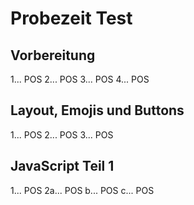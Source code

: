 # Probezeit Test
## Vorbereitung
1... POS
2... POS
3... POS
4... POS

## Layout, Emojis und Buttons
1... POS
2... POS
3... POS

## JavaScript Teil 1
1... POS
2a... POS
b... POS
c... POS

